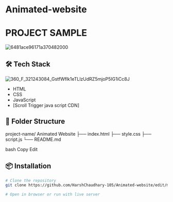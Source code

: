 # Animated-website
# PROJECT SAMPLE
![6481ace96171a370482000](https://github.com/user-attachments/assets/f875af08-9f94-47a7-bca3-c69a5920c83f)

## 🛠️ Tech Stack
![360_F_321243084_GstfWflk1eTLlzUdRZ5mjoP5IG1iCc8J](https://github.com/user-attachments/assets/d608f4d4-b102-408d-aee8-b86f219e4e17)

- HTML
- CSS
- JavaScript
- [Scroll Trigger java script CDN]

## 📁 Folder Structure

project-name/  Animated Website
├── index.html
├── style.css
├── script.js
└── README.md

bash
Copy
Edit

## 📦 Installation

```bash
# Clone the repository
git clone https://github.com/HarshChaudhary-105/Animated-website/edit/main/README.md

# Open in browser or run with live server

